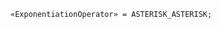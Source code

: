 <!-- This file is generated automatically by infrastructure scripts. Please don't edit by hand. -->

```{ .ebnf .slang-ebnf #ExponentiationOperator }
«ExponentiationOperator» = ASTERISK_ASTERISK;
```
